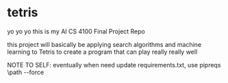 # tetris

yo yo yo this is my AI CS 4100 Final Project Repo

this project will basically be applying search algorithms and machine learning to Tetris to create a program that can play really really well


NOTE TO SELF: 
eventually when need update requirements.txt, use pipreqs \path --force
